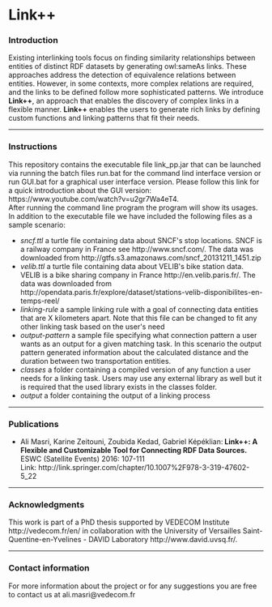 # Link++
<h3>Introduction</h3>
Existing interlinking tools focus on finding similarity relationships between entities of distinct RDF datasets by generating owl:sameAs links.
These approaches address the detection of equivalence relations between entities.
However, in some contexts, more complex relations are required, and the links to be defined follow more sophisticated patterns.
We introduce <b>Link++</b>, an approach that enables the discovery of complex links in a flexible manner.
<b>Link++</b> enables the users to generate rich links by defining custom functions and linking patterns that fit their needs.
<hr />
<h3>Instructions</h3>
This repository contains the executable file link_pp.jar that can be launched via running the batch files run.bat for the command lind interface version or run GUI.bat for a graphical user interface version.
Please follow this link for a quick introduction about the GUI version: https://www.youtube.com/watch?v=u2gr7Wa4eT4.
<br />
After running the command line program the program will show its usages.
In addition to the executable file we have included the following files as a sample scenario:
<ul>
  <li><i>sncf.ttl</i> a turtle file containing data about SNCF's stop locations. SNCF is a railway company in France see http://www.sncf.com/.
  The data was downloaded from http://gtfs.s3.amazonaws.com/sncf_20131211_1451.zip
  </li>
  <li><i>velib.ttl</i> a turtle file containing data about VELIB's bike station data. VELIB is a bike sharing company in France http://en.velib.paris.fr/. The data was downloaded from http://opendata.paris.fr/explore/dataset/stations-velib-disponibilites-en-temps-reel/
  </li>
  <li><i>linking-rule</i> a sample linking rule with a goal of connecting data entities that are X kilometers apart.
  Note that this file can be changed to fit any other linking task based on the user's need</li>
  <li><i>output-pattern</i> a sample file specifying what connection pattern a user wants as an output for a given matching task.
  In this scenario the output pattern generated information about the calculated distance and the duration between two transportation entities.
  <li><i>classes</i> a folder containing a compiled version of any function a user needs for a linking task.
  Users may use any external library as well but it is required that the used library exists in the classes folder.</li>
  <li><i>output</i> a folder containing the output of a linking process</li>
</ul>
<hr />
<h3>Publications</h3>
<ul>
  <li>Ali Masri, Karine Zeitouni, Zoubida Kedad, Gabriel Képéklian:<b> Link++: A Flexible and Customizable Tool for Connecting RDF Data Sources.</b> ESWC (Satellite Events) 2016: 107-111<br />Link: http://link.springer.com/chapter/10.1007%2F978-3-319-47602-5_22
  </li>
</ul>
<hr />
<h3>Acknowledgments</h3>
This work is part of a PhD thesis supported by VEDECOM Institute http://vedecom.fr/en/ in collaboration with the University of Versailles Saint-Quentine-en-Yvelines - DAVID Laboratory http://www.david.uvsq.fr/.
<hr />
<h3>Contact information</h3>
For more information about the project or for any suggestions you are free to contact us at ali.masri@vedecom.fr
